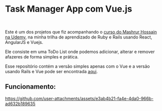 # Task Manager App com Vue.js
<br/>

Este é um dos projetos que fiz acompanhando o [curso do Mashrur Hossain na Udemy](https://www.udemy.com/course/ruby-on-rails-react-angular), na minha trilha de aprendizado de Ruby e Rails usando React, AngularJS e Vuejs.
<br/>

Ele consiste em uma ToDo List onde podemos adicionar, alterar e remover afazeres de forma simples e prática.
<br/>

Esse repositório contém a versão simples apenas com o Vue e a versão usando Rails e Vue pode ser encontrada [aqui](https://github.com/Diego-S-G/vuejs-rails5-task-manager-app).
<br/>

## Funcionamento:
https://github.com/user-attachments/assets/e3ab4b21-fa4e-4da0-966b-ad632b189635
